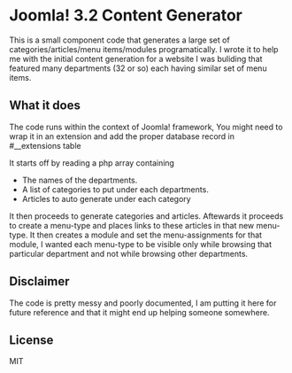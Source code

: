 Joomla! 3.2 Content Generator
=========


This is a small component code that generates a large set of categories/articles/menu items/modules programatically. I wrote it to help me with the initial content generation for a website I was buliding that featured many departments (32 or so) each having similar set of menu items.


What it does
----

The code runs within the context of Joomla! framework, You might need to wrap it in an extension and add the proper database record in #__extensions table

It starts off by reading a php array containing
  - The names of the departments.
  - A list of categories to put under each departments.
  - Articles to auto generate under each category

It then proceeds to generate categories and articles. Aftewards it proceeds to create a menu-type and places links to these articles in that new menu-type. It then creates a module and set the menu-assignments for that module, I wanted each menu-type to be visible only while browsing that particular department and not while browsing other departments.

Disclaimer
----
The code is pretty messy and poorly documented, I am putting it here for future reference and that it might end up helping someone somewhere.


License
----

MIT

